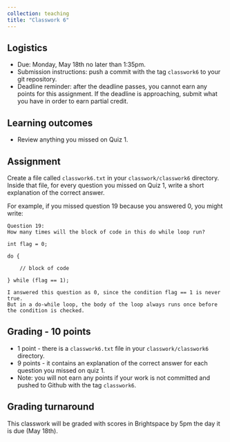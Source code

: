 ```yaml
---
collection: teaching
title: "Classwork 6"
---
```


## Logistics
* Due: Monday, May 18th no later than 1:35pm.
* Submission instructions: push a commit with the tag `classwork6` to your git
	repository.
* Deadline reminder: after the deadline passes, you cannot earn any points for
	this assignment. If the deadline is approaching, submit what you have in
	order to earn partial credit.

## Learning outcomes
* Review anything you missed on Quiz 1.

## Assignment
Create a file called `classwork6.txt` in your `classwork/classwork6` directory.
Inside that file, 
for
every question you missed on Quiz 1, write a short explanation of the correct
answer.

For example, if you missed question 19 because you answered 0, you might write:

```
Question 19:
How many times will the block of code in this do while loop run?

int flag = 0;

do {

    // block of code
                                                                                                     
} while (flag == 1);

I answered this question as 0, since the condition flag == 1 is never true.
But in a do-while loop, the body of the loop always runs once before the condition is checked.
```

## Grading - 10 points
* 1 point - there is a `classwork6.txt` file in your `classwork/classwork6`
	directory.
* 9 points - it contains an explanation of the correct answer for each question
	you missed on quiz 1.
* Note: you will not earn any points if your work is not committed and pushed to
Github with the tag `classwork6`.

## Grading turnaround
This classwork will be graded with scores in Brightspace by 5pm the day it is
due (May 18th).
